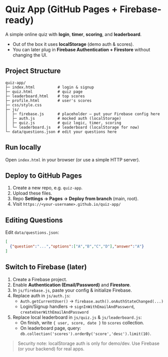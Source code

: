 
# Quiz App (GitHub Pages + Firebase-ready)

A simple online quiz with **login**, **timer**, **scoring**, and **leaderboard**.
- Out of the box it uses **localStorage** (demo auth & scores).
- You can later plug in **Firebase Authentication + Firestore** without changing the UI.

## Project Structure
```
quiz-app/
├─ index.html          # login & signup
├─ quiz.html           # quiz page
├─ leaderboard.html    # top scores
├─ profile.html        # user's scores
├─ css/style.css
├─ js/
│  ├─ firebase.js      # placeholder – put your Firebase config here
│  ├─ auth.js          # mocked auth (localStorage)
│  ├─ quiz.js          # quiz logic, timer, scoring
│  └─ leaderboard.js   # leaderboard (localStorage for now)
└─ data/questions.json # edit your questions here
```

## Run locally
Open `index.html` in your browser (or use a simple HTTP server).

## Deploy to GitHub Pages
1. Create a new repo, e.g. `quiz-app`.
2. Upload these files.
3. Repo **Settings → Pages → Deploy from branch** (main, root).
4. Visit `https://<your-username>.github.io/quiz-app/`

## Editing Questions
Edit `data/questions.json`:
```json
[
  {"question":"...","options":["A","B","C","D"],"answer":"A"}
]
```

## Switch to Firebase (later)
1. Create a Firebase project.
2. Enable **Authentication (Email/Password)** and **Firestore**.
3. In `js/firebase.js`, paste your config & initialize Firebase.
4. Replace auth in `js/auth.js`:
   - `Auth.getCurrentUser()` → `firebase.auth().onAuthStateChanged(...)`
   - Login/Signup handlers → `signInWithEmailAndPassword`, `createUserWithEmailAndPassword`
5. Replace local leaderboard in `js/quiz.js` & `js/leaderboard.js`:
   - On finish, write `{ user, score, date }` to `scores` collection.
   - On leaderboard page, query: `db.collection('scores').orderBy('score','desc').limit(10)`.

> Security note: localStorage auth is only for demo/dev. Use Firebase (or your backend) for real apps.
